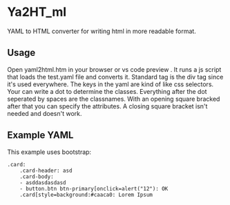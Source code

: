 # Ya2HT_ml
YAML to HTML converter for writing html in more readable format.

## Usage
Open yaml2html.htm in your browser or vs code preview . It runs a js script that loads the test.yaml file and converts it. Standard tag is the div tag since it's used everywhere. The keys in the yaml are kind of like css selectors. Your can write a dot to determine the classes. Everything after the dot seperated by spaces are the classnames. With an opening square bracked after that you can specify the attributes. A closing square bracket isn't needed and doesn't work.


## Example YAML
This example uses bootstrap:

    .card:
        .card-header: asd
        .card-body: 
        - asddasdasdasd
        - button.btn btn-primary[onclick=alert("12"): OK
        .card[style=background:#caaca0: Lorem Ipsum

